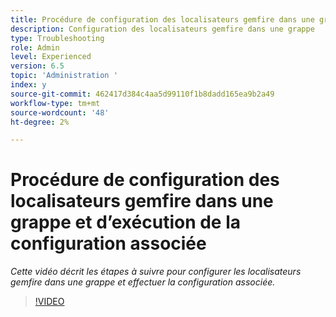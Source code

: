 ```yaml
---
title: Procédure de configuration des localisateurs gemfire dans une grappe et d’exécution de la configuration associée
description: Configuration des localisateurs gemfire dans une grappe
type: Troubleshooting
role: Admin
level: Experienced
version: 6.5
topic: 'Administration '
index: y
source-git-commit: 462417d384c4aa5d99110f1b8dadd165ea9b2a49
workflow-type: tm+mt
source-wordcount: '48'
ht-degree: 2%

---
```



# Procédure de configuration des localisateurs gemfire dans une grappe et d’exécution de la configuration associée

*Cette vidéo décrit les étapes à suivre pour configurer les localisateurs gemfire dans une grappe et effectuer la configuration associée.*

>[!VIDEO](https://video.tv.adobe.com/v/335544?quality=9&learn=on)
